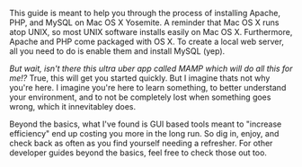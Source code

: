 This guide is meant to help you through the process of installing Apache, PHP, and MySQL on Mac OS X Yosemite. A reminder that Mac OS X runs atop UNIX, so most UNIX software installs easily on Mac OS X. Furthermore, Apache and PHP come packaged with OS X. To create a local web server, all you need to do is enable them and install MySQL (yep).  

*But wait, isn't there this ultra uber app called MAMP which will do all this for me!?* True, this will get you started quickly. But I imagine thats not why you're here. I imagine you're here to learn something, to better understand your environment, and to not be completely lost when something goes wrong, which it innevitabley does.  

Beyond the basics, what I've found is GUI based tools meant to "increase efficiency" end up costing you more in the long run. So dig in, enjoy, and check back as often as you find yourself needing a refresher.  For other developer guides beyond the basics, feel free to check those out too.  